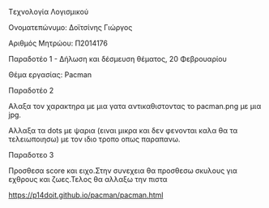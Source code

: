 
Tεχνολογία Λογισμικού

Ονοματεπώνυμο: Δοϊτσίνης Γιώργος

Αριθμός Μητρώου: Π2014176

Παραδοτέο 1 - Δήλωση και δέσμευση θέματος, 20 Φεβρουαρίου

Θέμα εργασίας: Pacman

Παραδοτέο 2

Αλαξα τον χαρακτηρα με μια γατα αντικαθιστοντας το pacman.png με μια jpg.

Αλλαξα τα dots με ψαρια (ειναι μικρα και δεν φενονται καλα θα τα τελειωποιησω) με τον ιδιο τροπο οπως παραπανω.

Παραδοτεο 3

Προσθεσα score και ειχο.Στην συνεχεια θα προσθεσω σκυλους για εχθρους και ζωες.Τελος θα αλλαξω την πιστα

https://p14doit.github.io/pacman/pacman.html
